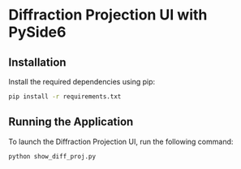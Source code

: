 # Diffraction Projection UI with PySide6

## Installation

Install the required dependencies using pip:

```bash
pip install -r requirements.txt
```

## Running the Application

To launch the Diffraction Projection UI, run the following command:

```bash
python show_diff_proj.py
```
